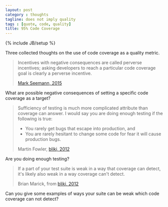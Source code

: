 ```yaml
---
layout: post
category : thoughts
tagline: does not imply quality
tags : [quote, code, quality]
title: 95% Code Coverage
---
```

{% include JB/setup %}

Three collected thoughts on the use of code coverage as a quality metric.

> Incentives with negative consequences are called perverse incentives; asking developers to reach a particular code coverage goal is clearly a perverse incentive.
> 
> [Mark Seemann, 2015]

What are possible negative consequences of setting a specific code coverage as a target?

> Sufficiency of testing is much more complicated attribute than coverage can answer. I would say you are doing enough testing if the following is true:
>  
>  * You rarely get bugs that escape into production, and
>  * You are rarely hesitant to change some code for fear it will cause production bugs.
> 
> Martin Fowler, [bliki, 2012]

Are you doing enough testing?

> If a part of your test suite is weak in a way that coverage can detect, it's likely also weak in a way coverage can't detect.
> 
> Brian Marick, from [bliki, 2012]

Can you give some examples of ways your suite can be weak which code coverage can not detect?


  [Mark Seemann, 2015]: http://blog.ploeh.dk/2015/11/16/code-coverage-is-a-useless-target-measure/
  [bliki, 2012]: http://martinfowler.com/bliki/TestCoverage.html
